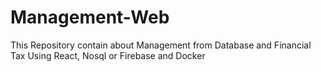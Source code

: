 # Management-Web
This Repository contain about Management from Database and Financial Tax Using React, Nosql or Firebase and Docker 
